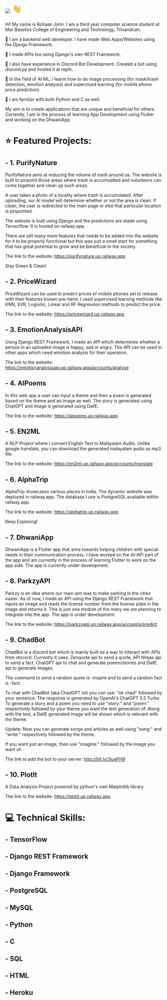 # <img src="https://img.icons8.com/doodle/100/000000/hello--v1.png"/> <img src="https://raw.githubusercontent.com/ABSphreak/ABSphreak/master/gifs/Hi.gif" width="30px">

Hi! My name is Rohaan John. I am a third year computer science student at Mar Baselios College of Engineering and Technology, Trivandrum. 

🔹 I am a backend web developer. I have made Web Apps/Websites using the Django Framework.

🔹 I made APIs too using Django's own REST Framework.

🔹 I also have experience in Discord Bot Development. Created a bot using discord.py and hosted it at 
 replit.

🔹 In the field of AI ML, I learnt how to do image processing (for mask/trash detection, emotion analysis) 
 and supervised learning (for mobile phone price prediction).

🔹 I am familiar with both Python and C as well.

My aim is to create applications that are unique and beneficial for others.
Currently, I am in the process of learning App Development using Flutter and working on the DhwaniApp.

# ⭐ Featured Projects:

## - 1. PurifyNature 
PurifyNature aims at reducing the volume of trash around us. The website is built to pinpoint those areas where trash is accumualted and volunteers can come together and clean up such areas. 

A user takes a photo of a locality where trash is accumulated. After uploading, our AI model will determine whether or not the area is clean. If clean, the user is redirected to the main page or else that particular location is pinpointed. 

The website is built using Django and the predictions are made using Tensorflow. It is hosted on railway.app.

There are still many more features that needs to be added into the website for it to be properly functional but this was just a small start for something that has great potential to grow and be beneficial to the society. 

The link to the website: https://purifynature.up.railway.app

Stay Green & Clean!

## - 2. PriceWizard
PriceWizard can be used to predict prices of mobile phones yet to release with their features known pre-hand. I used supervised learning methods like KNN, SVR, Logisitic, Linear and RF Regression methods to predict the price.

The link to the website: https://pricewizard.up.railway.app

## - 3. EmotionAnalysisAPI
Using Django REST Framework, I made an API which determines whether a person in an uploaded image is happy, sad or angry. The API can be used in other apps which need emotion analysis for their operation.

The link to the website: https://emotionanalysisapi.up.railway.app/accounts/analyse

## - 4. AIPoems
In this web app a user can input a theme and then a poem is generated based on the theme and an image as well. The story is generated using ChatGPT and image is generated using DallE.

The link to the website: https://aipoems.up.railway.app

## - 5. EN2ML
A NLP Project where I convert English Text to Malayalam Audio. Unlike google translate, you can download the generated malayalam audio as mp3 file.

The link to the website: https://en2ml.up.railway.app/accounts/translate

## - 6. AlphaTrip 
AlphaTrip showcases various places in India. The dynamic website was deployed in railway.app. The database I use is PostgreSQL available within railway.app. 

The link to the website: https://alphatrip.up.railway.app

Keep Exploring!

## - 7. DhwaniApp
DhwaniApp is a Flutter app that aims towards helping children with special needs in their communication process.
I have worked on the AI-API part of the app and am currently in the process of learning Flutter to work on the app side. 
The app is currently under development.

## - 8. ParkzyAPI
Parkzy is an idea where our main aim was to make parking in the cities easier. As of now, I made an API using the Django REST Framework that inputs an image and reads the license number from the license plate in the image and returns it. This is just one module of the many we are planning to integrate into the app. The app is under development.

The link to the website: https://parkzyapi.up.railway.app/accounts/predict

## - 9. ChadBot
ChadBot is a discord bot which is mainly built as a way to interact with APIs from discord. Currently it uses: Zenquote api to send a quote, API Ninjas api to send a fact, ChatGPT api to chat and generate poems/stories and DallE api to generate images.

The command to send a random quote is -inspire and to send a random fact is -fact.

To chat with ChadBot (aka ChadGPT lol) you can use: "ok chad" followed by your sentence. The response is generated by OpenAI's ChatGPT 3.5 Turbo. To generate a story and a poem you need to use "story:" and "poem:" respectively followed by your theme you want the text generation of. Along with the text, a DallE generated image will be shown which is relevant with the theme.

Update: Now you can generate songs and articles as well using "song:" and "write:" respectively followed by the theme.

If you want just an image, then use "imagine:" followed by the image you want of.

The link to add the bot to your server: http://bit.ly/3lueFH9

## - 10. PlotIt
A Data Analysis Project powered by python's own Matplotlib library.

The link to the website: https://plotit.up.railway.app

# 💻 Technical Skills:
## - TensorFlow
## - Django REST Framework
## - Django Framework
## - PostgreSQL
## - MySQL
## - Python
## - C
## - SQL
## - HTML
## - Heroku








